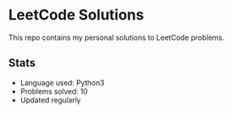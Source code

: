 # LeetCode Solutions

This repo contains my personal solutions to LeetCode problems.

## Stats
- Language used: Python3
- Problems solved: 10
- Updated regularly 
